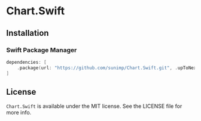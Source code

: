 # Chart.Swift

## Installation

### Swift Package Manager

```swift
dependencies: [
    .package(url: "https://github.com/sunimp/Chart.Swift.git", .upToNextMajor(from: "3.1.0"))
]
```

## License

`Chart.Swift` is available under the MIT license. See the LICENSE file for more info.
